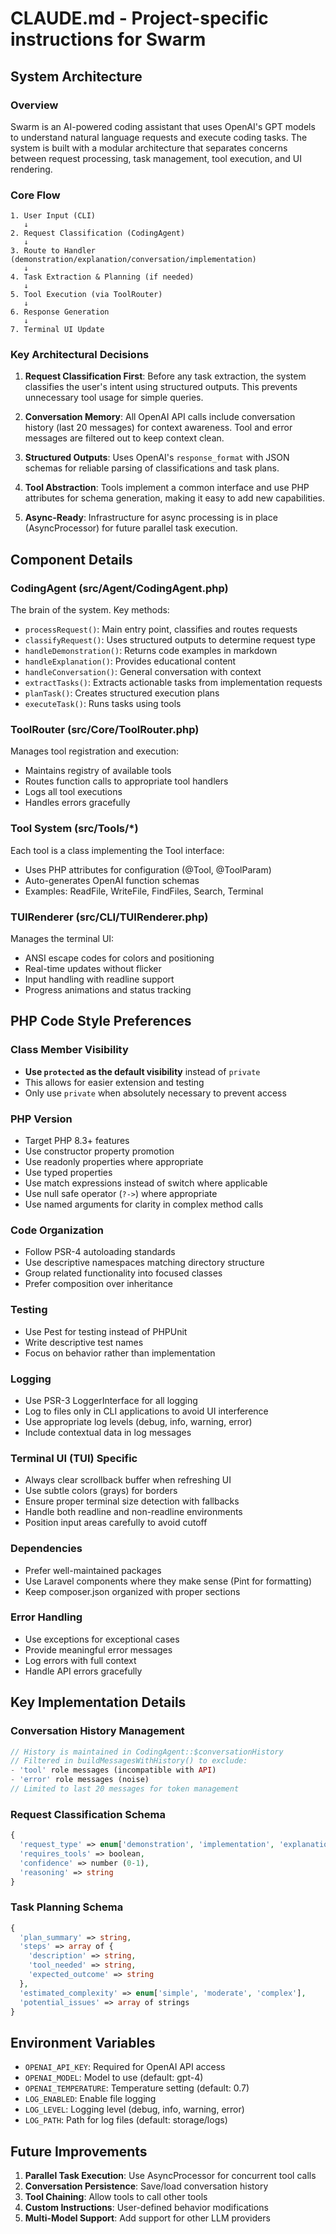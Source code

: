 # CLAUDE.md - Project-specific instructions for Swarm

## System Architecture

### Overview
Swarm is an AI-powered coding assistant that uses OpenAI's GPT models to understand natural language requests and execute coding tasks. The system is built with a modular architecture that separates concerns between request processing, task management, tool execution, and UI rendering.

### Core Flow
```
1. User Input (CLI) 
   ↓
2. Request Classification (CodingAgent)
   ↓
3. Route to Handler (demonstration/explanation/conversation/implementation)
   ↓
4. Task Extraction & Planning (if needed)
   ↓
5. Tool Execution (via ToolRouter)
   ↓
6. Response Generation
   ↓
7. Terminal UI Update
```

### Key Architectural Decisions

1. **Request Classification First**: Before any task extraction, the system classifies the user's intent using structured outputs. This prevents unnecessary tool usage for simple queries.

2. **Conversation Memory**: All OpenAI API calls include conversation history (last 20 messages) for context awareness. Tool and error messages are filtered out to keep context clean.

3. **Structured Outputs**: Uses OpenAI's `response_format` with JSON schemas for reliable parsing of classifications and task plans.

4. **Tool Abstraction**: Tools implement a common interface and use PHP attributes for schema generation, making it easy to add new capabilities.

5. **Async-Ready**: Infrastructure for async processing is in place (AsyncProcessor) for future parallel task execution.

## Component Details

### CodingAgent (src/Agent/CodingAgent.php)
The brain of the system. Key methods:
- `processRequest()`: Main entry point, classifies and routes requests
- `classifyRequest()`: Uses structured outputs to determine request type
- `handleDemonstration()`: Returns code examples in markdown
- `handleExplanation()`: Provides educational content
- `handleConversation()`: General conversation with context
- `extractTasks()`: Extracts actionable tasks from implementation requests
- `planTask()`: Creates structured execution plans
- `executeTask()`: Runs tasks using tools

### ToolRouter (src/Core/ToolRouter.php)
Manages tool registration and execution:
- Maintains registry of available tools
- Routes function calls to appropriate tool handlers
- Logs all tool executions
- Handles errors gracefully

### Tool System (src/Tools/*)
Each tool is a class implementing the Tool interface:
- Uses PHP attributes for configuration (@Tool, @ToolParam)
- Auto-generates OpenAI function schemas
- Examples: ReadFile, WriteFile, FindFiles, Search, Terminal

### TUIRenderer (src/CLI/TUIRenderer.php)
Manages the terminal UI:
- ANSI escape codes for colors and positioning
- Real-time updates without flicker
- Input handling with readline support
- Progress animations and status tracking

## PHP Code Style Preferences

### Class Member Visibility
- **Use `protected` as the default visibility** instead of `private`
- This allows for easier extension and testing
- Only use `private` when absolutely necessary to prevent access

### PHP Version
- Target PHP 8.3+ features
- Use constructor property promotion
- Use readonly properties where appropriate
- Use typed properties
- Use match expressions instead of switch where applicable
- Use null safe operator (`?->`) where appropriate
- Use named arguments for clarity in complex method calls

### Code Organization
- Follow PSR-4 autoloading standards
- Use descriptive namespaces matching directory structure
- Group related functionality into focused classes
- Prefer composition over inheritance

### Testing
- Use Pest for testing instead of PHPUnit
- Write descriptive test names
- Focus on behavior rather than implementation

### Logging
- Use PSR-3 LoggerInterface for all logging
- Log to files only in CLI applications to avoid UI interference
- Use appropriate log levels (debug, info, warning, error)
- Include contextual data in log messages

### Terminal UI (TUI) Specific
- Always clear scrollback buffer when refreshing UI
- Use subtle colors (grays) for borders
- Ensure proper terminal size detection with fallbacks
- Handle both readline and non-readline environments
- Position input areas carefully to avoid cutoff

### Dependencies
- Prefer well-maintained packages
- Use Laravel components where they make sense (Pint for formatting)
- Keep composer.json organized with proper sections

### Error Handling
- Use exceptions for exceptional cases
- Provide meaningful error messages
- Log errors with full context
- Handle API errors gracefully

## Key Implementation Details

### Conversation History Management
```php
// History is maintained in CodingAgent::$conversationHistory
// Filtered in buildMessagesWithHistory() to exclude:
- 'tool' role messages (incompatible with API)
- 'error' role messages (noise)
// Limited to last 20 messages for token management
```

### Request Classification Schema
```php
{
  'request_type' => enum['demonstration', 'implementation', 'explanation', 'query', 'conversation'],
  'requires_tools' => boolean,
  'confidence' => number (0-1),
  'reasoning' => string
}
```

### Task Planning Schema
```php
{
  'plan_summary' => string,
  'steps' => array of {
    'description' => string,
    'tool_needed' => string,
    'expected_outcome' => string
  },
  'estimated_complexity' => enum['simple', 'moderate', 'complex'],
  'potential_issues' => array of strings
}
```

## Environment Variables
- `OPENAI_API_KEY`: Required for OpenAI API access
- `OPENAI_MODEL`: Model to use (default: gpt-4)
- `OPENAI_TEMPERATURE`: Temperature setting (default: 0.7)
- `LOG_ENABLED`: Enable file logging
- `LOG_LEVEL`: Logging level (debug, info, warning, error)
- `LOG_PATH`: Path for log files (default: storage/logs)

## Future Improvements
1. **Parallel Task Execution**: Use AsyncProcessor for concurrent tool calls
2. **Conversation Persistence**: Save/load conversation history
3. **Tool Chaining**: Allow tools to call other tools
4. **Custom Instructions**: User-defined behavior modifications
5. **Multi-Model Support**: Add support for other LLM providers